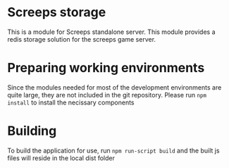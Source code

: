 # Screeps storage 

This is a module for Screeps standalone server. This module provides a redis storage solution for the screeps game server.

# Preparing working environments

Since the modules needed for most of the development environments are quite large, they are not included in the git repository. Please run
	```npm install```
to install the necissary components

# Building

To build the application for use, run 
	```npm run-script build```
and the built js files will reside in the local dist folder
